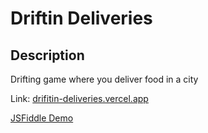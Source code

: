 # Driftin Deliveries

## Description
Drifting game where you deliver food in a city


Link: [drifitin-deliveries.vercel.app](drifitin-deliveries.vercel.app)



[JSFiddle Demo](https://jsfiddle.net/aebelshajan/a7szw09d/2/)
